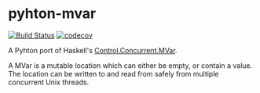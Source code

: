 # pyhton-mvar

<!-- [![PyPI version](https://badge.fury.io/py/yaks.svg)](https://badge.fury.io/py/yaks) -->
[![Build Status](https://travis-ci.com/gabrik/mvar-python.svg?branch=master)](https://travis-ci.com/gabrik/mvar-python)
[![codecov](https://codecov.io/gh/gabrik/mvar-python/branch/master/graph/badge.svg)](https://codecov.io/gh/gabrik/mvar-python)


A Pyhton port of Haskell's [Control.Concurrent.MVar](https://hackage.haskell.org/package/base/docs/Control-Concurrent-MVar.html).

A MVar is a mutable location which can either be empty, or contain a value.
The location can be written to and read from safely from multiple concurrent Unix threads.